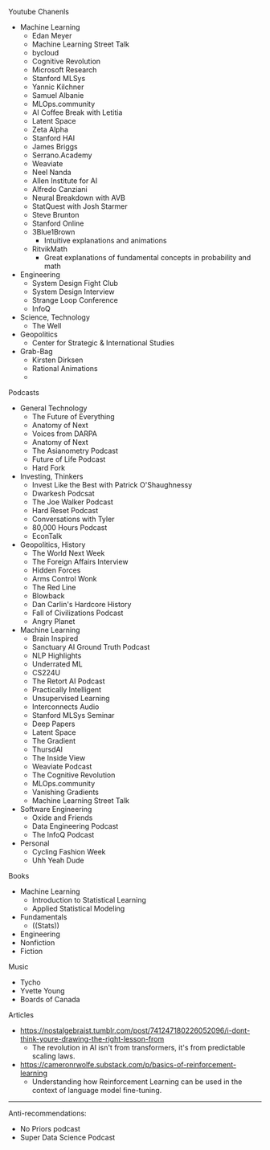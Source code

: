 
Youtube Chanenls
- Machine Learning
	- Edan Meyer
	- Machine Learning Street Talk
	- bycloud
	- Cognitive Revolution
	- Microsoft Research
	- Stanford MLSys
	- Yannic Kilchner
	- Samuel Albanie
	- MLOps.community
	- AI Coffee Break with Letitia
	- Latent Space
	- Zeta Alpha
	- Stanford HAI
	- James Briggs
	- Serrano.Academy
	- Weaviate
	- Neel Nanda
	- Allen Institute for AI
	- Alfredo Canziani
	- Neural Breakdown with AVB
	- StatQuest with Josh Starmer
	- Steve Brunton
	- Stanford Online
	- 3Blue1Brown
		- Intuitive explanations and animations
	- RitvikMath
		- Great explanations of fundamental concepts in probability and math
- Engineering
	- System Design Fight Club
	- System Design Interview
	- Strange Loop Conference
	- InfoQ
- Science, Technology
	- The Well
- Geopolitics
	- Center for Strategic & International Studies
- Grab-Bag
	- Kirsten Dirksen
	- Rational Animations
	- 

Podcasts
- General Technology
	- The Future of Everything
	- Anatomy of Next
	- Voices from DARPA
	- Anatomy of Next
	- The Asianometry Podcast
	- Future of Life Podcast
	- Hard Fork
- Investing, Thinkers
	- Invest Like the Best with Patrick O'Shaughnessy
	- Dwarkesh Podcsat
	- The Joe Walker Podcast
	- Hard Reset Podcast
	- Conversations with Tyler
	- 80,000 Hours Podcast
	- EconTalk
- Geopolitics, History
	-  The World Next Week
	- The Foreign Affairs Interview
	- Hidden Forces
	- Arms Control Wonk
	- The Red Line
	- Blowback
	- Dan Carlin's Hardcore History
	- Fall of Civilizations Podcast
	- Angry Planet
- Machine Learning
	- Brain Inspired
	- Sanctuary AI Ground Truth Podcast
	- NLP Highlights
	- Underrated ML
	- CS224U
	- The Retort AI Podcast
	- Practically Intelligent
	- Unsupervised Learning
	- Interconnects Audio
	- Stanford MLSys Seminar
	- Deep Papers
	- Latent Space
	- The Gradient
	- ThursdAI
	- The Inside View
	- Weaviate Podcast
	- The Cognitive Revolution
	- MLOps.community
	- Vanishing Gradients
	- Machine Learning Street Talk
- Software Engineering
	- Oxide and Friends
	- Data Engineering Podcast
	- The InfoQ Podcast
- Personal
	- Cycling Fashion Week
	- Uhh Yeah Dude


Books
- Machine Learning
	- Introduction to Statistical Learning
	- Applied Statistical Modeling
- Fundamentals
	- ((Stats))
- Engineering
- Nonfiction
- Fiction


Music
- Tycho
- Yvette Young
- Boards of Canada


Articles
- https://nostalgebraist.tumblr.com/post/741247180226052096/i-dont-think-youre-drawing-the-right-lesson-from
	- The revolution in AI isn't from transformers, it's from predictable scaling laws.
- https://cameronrwolfe.substack.com/p/basics-of-reinforcement-learning
	- Understanding how Reinforcement Learning can be used in the context of language model fine-tuning.

-----

Anti-recommendations:
- No Priors podcast
- Super Data Science Podcast


